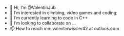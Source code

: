 - 👋 Hi, I’m @ValentinJub
- 👀 I’m interested in climbing, video games and coding;
- 🌱 I’m currently learning to code in C++
- 💞️ I’m looking to collaborate on ...
- 📫 How to reach me: valentinwissler42 at outlook.com

<!---
ValentinJub/ValentinJub is a ✨ special ✨ repository because its `README.md` (this file) appears on your GitHub profile.
You can click the Preview link to take a look at your changes.
--->
